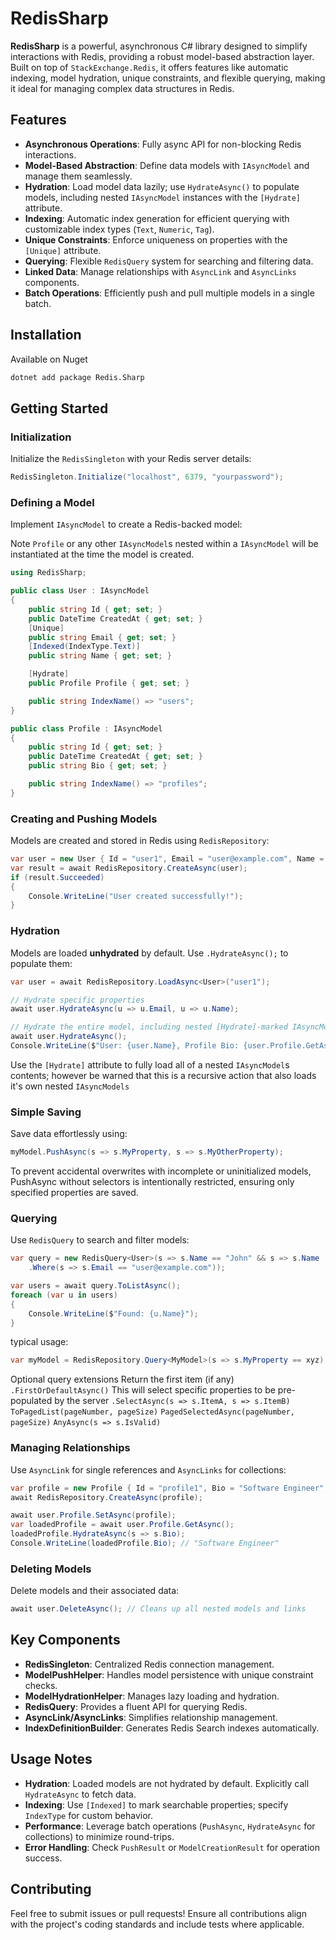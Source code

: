 # RedisSharp

**RedisSharp** is a powerful, asynchronous C# library designed to simplify interactions with Redis, providing a robust model-based abstraction layer. Built on top of `StackExchange.Redis`, it offers features like automatic indexing, model hydration, unique constraints, and flexible querying, making it ideal for managing complex data structures in Redis.

## Features

- **Asynchronous Operations**: Fully async API for non-blocking Redis interactions.
- **Model-Based Abstraction**: Define data models with `IAsyncModel` and manage them seamlessly.
- **Hydration**: Load model data lazily; use `HydrateAsync()` to populate models, including nested `IAsyncModel` instances with the `[Hydrate]` attribute.
- **Indexing**: Automatic index generation for efficient querying with customizable index types (`Text`, `Numeric`, `Tag`).
- **Unique Constraints**: Enforce uniqueness on properties with the `[Unique]` attribute.
- **Querying**: Flexible `RedisQuery` system for searching and filtering data.
- **Linked Data**: Manage relationships with `AsyncLink` and `AsyncLinks` components.
- **Batch Operations**: Efficiently push and pull multiple models in a single batch.

## Installation

Available on Nuget

```bash
dotnet add package Redis.Sharp
```

## Getting Started

### Initialization

Initialize the `RedisSingleton` with your Redis server details:

```csharp
RedisSingleton.Initialize("localhost", 6379, "yourpassword");
```

### Defining a Model

Implement `IAsyncModel` to create a Redis-backed model:

Note `Profile` or any other `IAsyncModel`s nested within a `IAsyncModel` will be instantiated at the time the model is created. 

```csharp
using RedisSharp;

public class User : IAsyncModel
{
    public string Id { get; set; }
    public DateTime CreatedAt { get; set; }
    [Unique]
    public string Email { get; set; }
    [Indexed(IndexType.Text)]
    public string Name { get; set; }

    [Hydrate]
    public Profile Profile { get; set; }

    public string IndexName() => "users";
}

public class Profile : IAsyncModel
{
    public string Id { get; set; }
    public DateTime CreatedAt { get; set; }
    public string Bio { get; set; }

    public string IndexName() => "profiles";
}
```

### Creating and Pushing Models

Models are created and stored in Redis using `RedisRepository`:

```csharp
var user = new User { Id = "user1", Email = "user@example.com", Name = "John Doe", CreatedAt = DateTime.UtcNow };
var result = await RedisRepository.CreateAsync(user);
if (result.Succeeded)
{
    Console.WriteLine("User created successfully!");
}
```

### Hydration

Models are loaded **unhydrated** by default. Use `.HydrateAsync();` to populate them:

```csharp
var user = await RedisRepository.LoadAsync<User>("user1");

// Hydrate specific properties
await user.HydrateAsync(u => u.Email, u => u.Name);

// Hydrate the entire model, including nested [Hydrate]-marked IAsyncModels (e.g., Profile)
await user.HydrateAsync();
Console.WriteLine($"User: {user.Name}, Profile Bio: {user.Profile.GetAsync().Result.Bio}");
```

Use the `[Hydrate]` attribute to fully load all of a nested `IAsyncModel`s contents; however be warned that this is a recursive action that also loads it's own nested `IAsyncModels`

### Simple Saving
Save data effortlessly using:
```csharp
myModel.PushAsync(s => s.MyProperty, s => s.MyOtherProperty);
```

To prevent accidental overwrites with incomplete or uninitialized models, PushAsync without selectors is intentionally restricted, ensuring only specified properties are saved.

### Querying

Use `RedisQuery` to search and filter models:

```csharp
var query = new RedisQuery<User>(s => s.Name == "John" && s => s.Name != "Benny")
    .Where(s => s.Email == "user@example.com"));

var users = await query.ToListAsync();
foreach (var u in users)
{
    Console.WriteLine($"Found: {u.Name}");
}
```
typical usage:
```csharp
var myModel = RedisRepository.Query<MyModel>(s => s.MyProperty == xyz).ToListAsync();
```

Optional query extensions
Return the first item (if any) `.FirstOrDefaultAsync()`
This will select specific properties to be pre-populated by the server `.SelectAsync(s => s.ItemA, s => s.ItemB)`
`ToPagedList(pageNumber, pageSize)`
`PagedSelectedAsync(pageNumber, pageSize)`
`AnyAsync(s => s.IsValid)`

### Managing Relationships

Use `AsyncLink` for single references and `AsyncLinks` for collections:

```csharp
var profile = new Profile { Id = "profile1", Bio = "Software Engineer", CreatedAt = DateTime.UtcNow };
await RedisRepository.CreateAsync(profile);

await user.Profile.SetAsync(profile);
var loadedProfile = await user.Profile.GetAsync();
loadedProfile.HydrateAsync(s => s.Bio);
Console.WriteLine(loadedProfile.Bio); // "Software Engineer"
```

### Deleting Models

Delete models and their associated data:

```csharp
await user.DeleteAsync(); // Cleans up all nested models and links
```

## Key Components

- **RedisSingleton**: Centralized Redis connection management.
- **ModelPushHelper**: Handles model persistence with unique constraint checks.
- **ModelHydrationHelper**: Manages lazy loading and hydration.
- **RedisQuery**: Provides a fluent API for querying Redis.
- **AsyncLink/AsyncLinks**: Simplifies relationship management.
- **IndexDefinitionBuilder**: Generates Redis Search indexes automatically.

## Usage Notes

- **Hydration**: Loaded models are not hydrated by default. Explicitly call `HydrateAsync` to fetch data.
- **Indexing**: Use `[Indexed]` to mark searchable properties; specify `IndexType` for custom behavior.
- **Performance**: Leverage batch operations (`PushAsync`, `HydrateAsync` for collections) to minimize round-trips.
- **Error Handling**: Check `PushResult` or `ModelCreationResult` for operation success.

## Contributing

Feel free to submit issues or pull requests! Ensure all contributions align with the project's coding standards and include tests where applicable.
